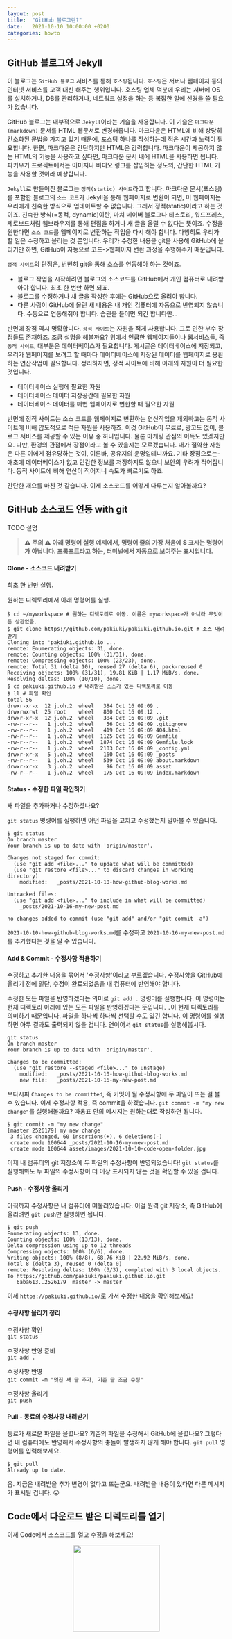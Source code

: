 ```yaml
---
layout: post
title:  "GitHub 블로그란?"
date:   2021-10-10 10:00:00 +0200
categories: howto
---
```


## GitHub 블로그와 Jekyll

이 블로그는 `GitHub 블로그` 서비스를 통해 `호스팅`됩니다. `호스팅`은 서버나 웹페이지 등의 인터넷 서비스를 고객 대신 해주는 행위입니다. 호스팅 업체 덕분에 우리는 서버에 OS를 설치하거나, DB를 관리하거나, 네트워크 설정을 하는 등 복잡한 일에 신경을 쓸 필요가 없습니다.

GitHub 블로그는 내부적으로 `Jekyll`이라는 기술을 사용합니다. 이 기술은 `마크다운(markdown)` 문서를 HTML 웹문서로 변경해줍니다. 마크다운은 HTML에 비해 상당히 간소화된 문법을 가지고 있기 때문에, 포스팅 하나를 작성하는데 적은 시간과 노력이 필요합니다. 한편, 마크다운은 간단하지만 HTML은 강력합니다. 마크다운이 제공하지 않는 HTML의 기능을 사용하고 싶다면, 마크다운 문서 내에 HTML을 사용하면 됩니다. 파키우기 프로젝트에서는 이미지나 비디오 링크를 삽입하는 정도의, 간단한 HTML 기능을 사용할 것이라 예상합니다.

`Jekyll`로 만들어진 블로그는 `정적(static) 사이트`라고 합니다. 마크다운 문서(포스팅)를 포함한 블로그의 `소스 코드`가 Jekyll을 통해 웹페이지로 변환이 되면, 이 웹페이지는 우리에게 친숙한 방식으로 업데이트할 수 없습니다. 그래서 정적(static)이라고 하는 것이죠. 친숙한 방식(=동적, dynamic)이란, 마치 네이버 블로그나 티스토리, 워드프레스, 제로보드처럼 웹브라우저를 통해 편집을 하거나 새 글을 올릴 수 없다는 뜻이죠. 수정을 원한다면 `소스 코드`를 웹페이지로 변환하는 작업을 다시 해야 합니다. 다행히도 우리가 할 일은 수정하고 올리는 것 뿐입니다. 우리가 수정한 내용을 git을 사용해 GitHub에 올리기만 하면, GitHub이 자동으로 코드->웹페이지 변환 과정을 수행해주기 때문입니다.

`정적 사이트`의 단점은, 번번히 git을 통해 소스를 연동해야 하는 것이죠.
- 블로그 작업을 시작하려면 블로그의 소스코드를 GitHub에서 개인 컴퓨터로 내려받아야 합니다. 최초 한 번만 하면 되죠.
- 블로그를 수정하거나 새 글을 작성한 후에는 GitHub으로 올려야 합니다. 
- 다른 사람이 GitHub에 올린 새 내용은 내 개인 컴퓨터에 자동으로 반영되지 않습니다. 수동으로 연동해줘야 합니다. 습관을 들이면 되긴 합니다만...

반면에 장점 역시 명확합니다. `정적 사이트`는 자원을 적게 사용합니다. 그로 인한 부수 장점들도 존재하죠. 조금 설명을 해볼까요? 위에서 언급한 웹페이지들이나 웹서비스들, 즉 `동적 사이트`, 대부분은 데이터베이스가 필요합니다. 게시글은 데이터베이스에 저장되고, 우리가 웹페이지를 보려고 할 때마다 데이터베이스에 저장된 데이터를 웹페이지로 용환하는 연산작업이 필요합니다. 정리하자면, 정적 사이트에 비해 아래의 자원이 더 필요한 것입니다.
- 데이터베이스 실행에 필요한 자원
- 데이터베이스 데이터 저장공간에 필요한 자원
- 데이터베이스 데이터를 매번 웹페이지로 변한할 때 필요한 자원

반면에 정적 사이트는 소스 코드를 웹페이지로 변환하는 연산작업을 제외하고는 동적 사이트에 비해 압도적으로 적은 자원을 사용하죠. 이것 GitHub이 무료로, 광고도 없이, 블로그 서비스를 제공할 수 있는 이유 중 하나입니다. 물론 마케팅 관점의 이득도 있겠지만요. 다만, 환경의 관점에서 장점이라고 볼 수 있을지는 모르겠습니다. 내가 절약한 자원은 다른 이에게 점유당하는 것이, 이른바, 공유지의 운명일테니까요. 기타 장점으로는- 애초에 데이터베이스가 없고 민감한 정보를 저장하지도 않으니 보안의 우려가 적어집니다. 동적 사이트에 비해 연산이 적어지니 속도가 빠르기도 하죠.

간단한 개요를 마친 것 같습니다. 이제 소스코드를 어떻게 다루는지 알아볼까요?

## GitHub 소스코드 연동 with git

TODO 설명

> **⚠ 주의 ⚠ 아래 명령어 실행 예제에서, 명령어 줄의 가장 처음에 $ 표시는 명령어가 아닙니다. 프롬프트라고 하는, 터미널에서 자동으로 보여주는 표시입니다.**


#### Clone - 소스코드 내려받기

최초 한 번만 실행.

원하는 디렉토리에서 아래 명령어를 실행.

    $ cd ~/myworkspace # 원하는 디렉토리로 이동. 이름은 myworkspace가 아니라 무엇이든 상관없음.
    $ git clone https://github.com/pakiuki/pakiuki.github.io.git # 소스 내려받기
    Cloning into 'pakiuki.github.io'...
    remote: Enumerating objects: 31, done.
    remote: Counting objects: 100% (31/31), done.
    remote: Compressing objects: 100% (23/23), done.
    remote: Total 31 (delta 10), reused 27 (delta 6), pack-reused 0
    Receiving objects: 100% (31/31), 19.81 KiB | 1.17 MiB/s, done.
    Resolving deltas: 100% (10/10), done.
    $ cd pakiuki.github.io # 내려받은 소스가 있는 디렉토리로 이동
    $ ll # 파일 확인
    total 56
    drwxr-xr-x  12 j.oh.2  wheel   384 Oct 16 09:09 .
    drwxrwxrwt  25 root    wheel   800 Oct 16 09:12 ..
    drwxr-xr-x  12 j.oh.2  wheel   384 Oct 16 09:09 .git
    -rw-r--r--   1 j.oh.2  wheel    56 Oct 16 09:09 .gitignore
    -rw-r--r--   1 j.oh.2  wheel   419 Oct 16 09:09 404.html
    -rw-r--r--   1 j.oh.2  wheel  1125 Oct 16 09:09 Gemfile
    -rw-r--r--   1 j.oh.2  wheel  1874 Oct 16 09:09 Gemfile.lock
    -rw-r--r--   1 j.oh.2  wheel  2103 Oct 16 09:09 _config.yml
    drwxr-xr-x   5 j.oh.2  wheel   160 Oct 16 09:09 _posts
    -rw-r--r--   1 j.oh.2  wheel   539 Oct 16 09:09 about.markdown
    drwxr-xr-x   3 j.oh.2  wheel    96 Oct 16 09:09 asset
    -rw-r--r--   1 j.oh.2  wheel   175 Oct 16 09:09 index.markdown

#### Status - 수정한 파일 확인하기

새 파일을 추가하거나 수정하셨나요?

`git status` 명령어를 실행하면 어떤 파일을 고치고 수정했는지 알아볼 수 있습니다.

    $ git status
    On branch master
    Your branch is up to date with 'origin/master'.
    
    Changes not staged for commit:
      (use "git add <file>..." to update what will be committed)
      (use "git restore <file>..." to discard changes in working directory)
    	modified:   _posts/2021-10-10-how-github-blog-works.md
    
    Untracked files:
      (use "git add <file>..." to include in what will be committed)
    	_posts/2021-10-16-my-new-post.md
    
    no changes added to commit (use "git add" and/or "git commit -a")

`2021-10-10-how-github-blog-works.md`를 수정하고 `2021-10-16-my-new-post.md`를 추가했다는 것을 알 수 있습니다.

#### Add & Commit - 수정사항 적용하기

수정하고 추가한 내용을 묶어서 '수정사항'이라고 부르겠습니다. 수정사항을 GitHub에 올리기 전에 일단, 수정이 완료되었음을 내 컴퓨터에 반영해야 합니다.

수정한 모든 파일을 반영하겠다는 의미로 `git add .` 명령어를 실행합니다. 이 명령어는 현재 디렉토리 아래에 있는 모든 파일을 반영하겠다는 뜻입니다. `.`이 현재 디렉토리를 의미하기 때문입니다. 파일을 하나씩 하나씩 선택할 수도 있긴 합니다. 이 명령어를 실행하면 아무 결과도 출력되지 않을 겁니다. 연이어서 `git status`를 실행해봅시다.

    git status
    On branch master
    Your branch is up to date with 'origin/master'.
    
    Changes to be committed:
      (use "git restore --staged <file>..." to unstage)
    	modified:   _posts/2021-10-10-how-github-blog-works.md
    	new file:   _posts/2021-10-16-my-new-post.md

보다시피 `Changes to be committed`, 즉 커밋이 될 수정사항에 두 파일이 뜨는 걸 볼 수 있습니다. 이제 수정사항 적용, 즉 commit을 하겠습니다. `git commit -m "my new change"`를 실행해볼까요? 따옴표 안의 메시지는 원하는대로 작성하면 됩니다.

    $ git commit -m "my new change"
    [master 2526179] my new change
     3 files changed, 60 insertions(+), 6 deletions(-)
     create mode 100644 _posts/2021-10-16-my-new-post.md
     create mode 100644 asset/images/2021-10-10-code-open-folder.jpg

이제 내 컴퓨터의 git 저장소에 두 파일의 수정사항이 반영되었습니다! `git status`를 실행해봐도 두 파일의 수정사항이 더 이상 표시되지 않는 것을 확인할 수 있을 겁니다.

#### Push - 수정사항 올리기

아직까지 수정사항은 내 컴퓨터에 머물러있습니다. 이걸 원격 git 저장소, 즉 GitHub에 올리려면 `git push`만 실행하면 됩니다.

    $ git push
    Enumerating objects: 13, done.
    Counting objects: 100% (13/13), done.
    Delta compression using up to 12 threads
    Compressing objects: 100% (6/6), done.
    Writing objects: 100% (8/8), 68.76 KiB | 22.92 MiB/s, done.
    Total 8 (delta 3), reused 0 (delta 0)
    remote: Resolving deltas: 100% (3/3), completed with 3 local objects.
    To https://github.com/pakiuki/pakiuki.github.io.git
       6aba613..2526179  master -> master

이제 `https://pakiuki.github.io/`로 가서 수정한 내용을 확인해보세요!

#### 수정사항 올리기 정리

수정사항 확인  
`git status`

수정사항 반영 준비  
`git add .`

수정사항 반영  
`git commit -m "멋진 새 글 추가, 기존 글 조금 수정"`

수정사항 올리기  
`git push`

#### Pull  - 동료의 수정사항 내려받기

동료가 새로운 파일을 올렸나요? 기존의 파일을 수정해서 GitHub에 올렸나요? 그렇다면 내 컴퓨터에도 반영해서 수정사항의 충돌이 발생하지 않게 해야 합니다. `git pull` 명령어를 입력해보세요.

    $ git pull
    Already up to date.

음. 지금은 내려받을 추가 변경이 없다고 뜨는군요. 내려받을 내용이 있다면 다른 메시지가 표시될 겁니다. 😛

## Code에서 다운로드 받은 디렉토리를 열기

이제 Code에서 소스코드를 열고 수정을 해보세요!

<p align="center">
  <img src="/asset/images/2021-10-10-code-open-folder.jpg" width="200px" />
</p>